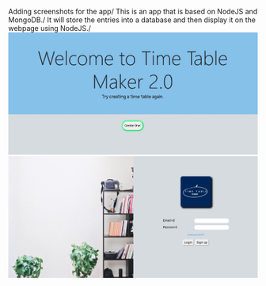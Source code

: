 Adding screenshots for the app/
This is an app that is based on NodeJS and MongoDB./
It will store the entries into a database and then display it on the webpage using NodeJS./
<img src = "public/assets/homePage.JPG">
<img src = "public/assets/loginPage.JPG">
